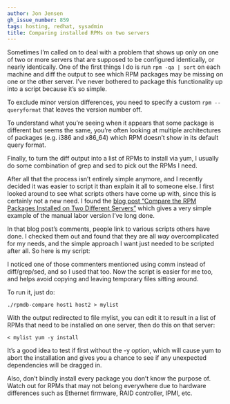 ```yaml
---
author: Jon Jensen
gh_issue_number: 859
tags: hosting, redhat, sysadmin
title: Comparing installed RPMs on two servers
---
```


Sometimes I’m called on to deal with a problem that shows up only on one of two or more servers that are supposed to be configured identically, or nearly identically. One of the first things I do is run ```rpm -qa | sort``` on each machine and diff the output to see which RPM packages may be missing on one or the other server. I’ve never bothered to package this functionality up into a script because it’s so simple.

To exclude minor version differences, you need to specify a custom ```rpm --queryformat``` that leaves the version number off.

To understand what you’re seeing when it appears that some package is different but seems the same, you’re often looking at multiple architectures of packages (e.g. i386 and x86_64) which RPM doesn’t show in its default query format.

Finally, to turn the diff output into a list of RPMs to install via yum, I usually do some combination of grep and sed to pick out the RPMs I need.

After all that the process isn’t entirely simple anymore, and I recently decided it was easier to script it than explain it all to someone else. I first looked around to see what scripts others have come up with, since this is certainly not a new need. I found the [blog post “Compare the RPM Packages Installed on Two Different Servers”](https://major.io/2009/03/10/compare-the-rpm-packages-installed-on-two-different-servers/) which gives a very simple example of the manual labor version I’ve long done.

In that blog post’s comments, people link to various scripts others have done. I checked them out and found that they are all *way* overcomplicated for my needs, and the simple approach I want just needed to be scripted after all. So here is my script:

I noticed one of those commenters mentioned using comm instead of diff/grep/sed, and so I used that too. Now the script is easier for me too, and helps avoid copying and leaving temporary files sitting around.

To run it, just do:

```
./rpmdb-compare host1 host2 > mylist
```

With the output redirected to file mylist, you can edit it to result in a list of RPMs that need to be installed on one server, then do this on that server:

```
< mylist yum -y install
```

It’s a good idea to test if first without the -y option, which will cause yum to abort the installation and gives you a chance to see if any unexpected dependencies will be dragged in.

Also, don’t blindly install every package you don’t know the purpose of. Watch out for RPMs that may not belong everywhere due to hardware differences such as Ethernet firmware, RAID controller, IPMI, etc.
